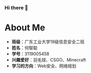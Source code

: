 ### Hi there 👋
# About Me 
+ **班级**：广东工业大学19级信息安全二班 
+ **姓名**：何智聪 
+ **学号**：3119005458 
+ **兴趣爱好**：羽毛球、CSGO、Minecraft 
+ **学习的方向**：Web安全、网络规划 

